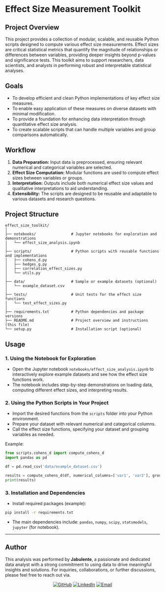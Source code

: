 # Effect Size Measurement Toolkit

## Project Overview

This project provides a collection of modular, scalable, and reusable Python scripts designed to compute various effect size measurements. Effect sizes are critical statistical metrics that quantify the magnitude of relationships or differences between variables, providing deeper insights beyond p-values and significance tests. This toolkit aims to support researchers, data scientists, and analysts in performing robust and interpretable statistical analyses.

## Goals

* To develop efficient and clean Python implementations of key effect size measures.
* To enable easy application of these measures on diverse datasets with minimal modification.
* To provide a foundation for enhancing data interpretation through quantitative effect size analysis.
* To create scalable scripts that can handle multiple variables and group comparisons automatically.

## Workflow

1. **Data Preparation:** Input data is preprocessed, ensuring relevant numerical and categorical variables are selected.
2. **Effect Size Computation:** Modular functions are used to compute effect sizes between variables or groups.
3. **Interpretation:** Outputs include both numerical effect size values and qualitative interpretations to aid understanding.
4. **Extensibility:** The scripts are designed to be reusable and adaptable to various datasets and research questions.

## Project Structure

```
effect_size_toolkit/
│
├── notebooks/                # Jupyter notebooks for exploration and demonstrations
│   └── effect_size_analysis.ipynb
│
├── scripts/                  # Python scripts with reusable functions and implementations
│   ├── cohens_d.py
│   ├── hedges_g.py
│   ├── correlation_effect_sizes.py
│   └── utils.py
│
├── data/                     # Sample or example datasets (optional)
│   └── example_dataset.csv
│
├── tests/                    # Unit tests for the effect size functions
│   └── test_effect_sizes.py
│
├── requirements.txt          # Python dependencies and package versions
├── README.md                 # Project overview and instructions (this file)
└── setup.py                  # Installation script (optional)
```

## Usage

### 1. Using the Notebook for Exploration

* Open the Jupyter notebook `notebooks/effect_size_analysis.ipynb` to interactively explore example datasets and see how the effect size functions work.
* The notebook includes step-by-step demonstrations on loading data, computing different effect sizes, and interpreting results.

### 2. Using the Python Scripts in Your Project

* Import the desired functions from the `scripts` folder into your Python environment.
* Prepare your dataset with relevant numerical and categorical columns.
* Call the effect size functions, specifying your dataset and grouping variables as needed.

Example:

```python
from scripts.cohens_d import compute_cohens_d
import pandas as pd

df = pd.read_csv('data/example_dataset.csv')

results = compute_cohens_d(df, numerical_columns=['var1', 'var2'], group_column='group')
print(results)
```

### 3. Installation and Dependencies

* Install required packages (example):

```bash
pip install -r requirements.txt
```

* The main dependencies include: `pandas`, `numpy`, `scipy`, `statsmodels`, `jupyter` (for notebook).

---

## Author


This analysis was performed by **Jabulente**, a passionate and dedicated data analyst with a strong commitment to using data to drive meaningful insights and solutions. For inquiries, collaborations, or further discussions, please feel free to reach out via.  

    
<div align="center">  
    
[![GitHub](https://img.shields.io/badge/GitHub-Jabulente-black?logo=github)](https://github.com/Jabulente)  [![LinkedIn](https://img.shields.io/badge/LinkedIn-Jabulente-blue?logo=linkedin)](https://linkedin.com/in/jabulente-208019349)  [![Email](https://img.shields.io/badge/Email-jabulente@hotmail.com-red?logo=gmail)](mailto:Jabulente@hotmail.com)  

</div>

